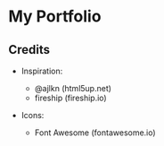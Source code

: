 # My Portfolio

## Credits

* Inspiration:
  * @ajlkn  (html5up.net)
  * fireship (fireship.io)

* Icons:
  * Font Awesome (fontawesome.io)
